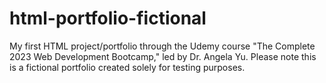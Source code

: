 # html-portfolio-fictional
My first HTML project/portfolio through the Udemy course "The Complete 2023 Web Development Bootcamp," led by Dr. Angela Yu. Please note this is a fictional portfolio created solely for testing purposes.
